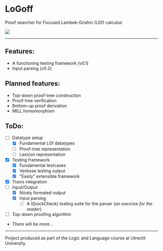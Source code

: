 # LoGoff
Proof searcher for Focused Lambek-Grishin (LGf) calculus

[![](https://travis-ci.org/DrSLDR/logoff.svg?branch=master)](https://travis-ci.org/DrSLDR/logoff)

---

## Features:

- A functioning testing framework (v0.1)
- Input parsing (v0.2)

## Planned features:

- Top-down proof-tree construction
- Proof-tree verification
- Bottom-up proof derivation
- MILL homomorphism

## ToDo:

- [ ] Datatype setup
  - [x] Fundamental LGf datatypes
  - [ ] Proof-tree representation
  - [ ] Lexicon representation
- [x] Testing framework
  - [x] Fundamental testcases
  - [x] Verbose testing output
  - [x] "Easily" extensible framework
- [x] Travis integration
- [ ] Input/Output
  - [x] Nicely formated output
  - [x] Input parsing
    - [ ] A (QuickCheck) testing suite for the parser (_an exercise for the reader_)
- [ ] Top-down proofing algorithm
- There will be more...

---

Project produced as part of the Logic and Language course at Utrecht University.
